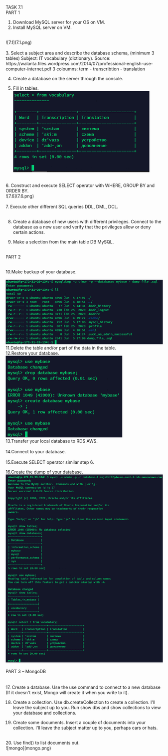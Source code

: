 TASK 7.1  <br />
PART 1  <br />
1. Download MySQL server for your OS on VM.   <br />
2. Install MySQL server on VM.   <br />
 <br />
 ![7.1](7.1.png) <br />
 <br />
3. Select a subject area and describe the database schema, (minimum 3 tables) 
Subject: IT vocabulary (dictionary). Source: https://walanta.files.wordpress.com/2014/07/professional-english-use-computer-internet.pdf
3 coloumns: term - transcribtion - translation <br />

4. Create a database on the server through the console.  <br />

5. Fill in tables.  <br />
 ![7.4-5](7.4-5.png) <br />
 <br />
6. Construct and execute SELECT operator with WHERE, GROUP BY and ORDER BY.  <br />
 ![7.6](7.6.png) <br />
 <br />
7. Execute other different SQL queries DDL, DML, DCL.  <br />
 <br />

8. Create a database of new users with different privileges. Connect to the database as a new user and verify that the privileges allow or deny certain actions.  <br />

9. Make a selection from the main table DB MySQL. <br />

 <br />
PART 2 <br />
 <br />

10.Make backup of your database.  <br /> <br />
 ![10](10.png) <br />
11.Delete the table and/or part of the data in the table.  <br />
12.Restore your database.  <br />
 ![11-12](11-12.png) <br />
13.Transfer your local database to RDS AWS.  <br />
 <br />
14.Connect to your database.  <br />
 <br />
15.Execute SELECT operator similar step 6.  <br />

16.Create the dump of your database. <br />
 ![13-16](13-16.png) <br />
 <br />
PART 3 – MongoDB <br />
 <br />
 <br />
17. Create a database. Use the use command to connect to a new database (If it doesn't exist, Mongo will create it when you write to it).  <br />

18. Create a collection. Use db.createCollection to create a collection. I'll leave the subject up to you. Run show dbs and show collections to view your database and
collections.  <br />

19. Create some documents. Insert a couple of documents into your collection. I'll leave the subject matter up to you, perhaps cars or hats. <br />

 <br />
20. Use find() to list documents out. <br />
 ![mongo](mongo.png) <br />